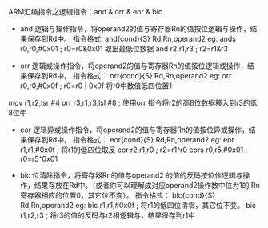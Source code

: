 ARM汇编指令之逻辑指令：and & orr & eor & bic
* and
逻辑与操作指令，将operand2的值与寄存器Rn的值按位逻辑与操作，结果保存到Rd中。
指令格式:
and{cond}{S}  Rd,Rn,operand2
eg:
ands r0,r0,#0x01   ; r0=r0&0x01  取出最低位数据
and r2,r1,r3            ; r2=r1&r3

* orr
逻辑或操作指令，将operand2的值与寄存器Rn的值按位逻辑或操作，结果保存到Rd中。
指令格式：
orr{cond}{S}  Rd,Rn,operand2
eg:
orr r0,r0,#0x0f    ; r0=r0 | 0x0f 将r0中数值低四位置1

mov r1,r2,lsr #4
orr  r3,r1,r3,lsl #8    ; 使用orr 指令将r2的高8位数据移入到r3的低8位中

* eor
逻辑异或操作指令，将operand2的值与寄存器Rn的值按位异或操作，结果保存到Rd中。
指令格式：
eor{cond}{S} Rd,Rn,operand2
eg:
eor  r1,r1,#0x0f   ; 将r1的低四位取反
eor  r2,r1,r0         ; r2=r1^r0
eors r0,r5,#0x01  ; r0=r5^0x01

* bic
位清除指令，将寄存器Rn的值与operand2 的值的反码按位作逻辑与操作，结果存放在Rd中。（或者你可以理解成对应operand2操作数中位为1的 Rn寄存器相应的位置0，其它位不变）。
指令格式：
bic{cond}{S}  Rd,Rn,operand2
eg:
bic r1,r1,#0x0f    ; 将r1的低四位清零，其它位不变。
bic r1,r2,r3          ; 将r3的值的反码与r2相逻辑与，结果保存到r1中

